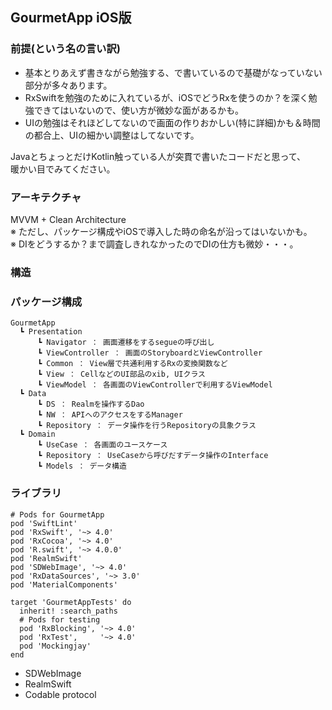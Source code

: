 ## GourmetApp iOS版
### 前提(という名の言い訳)
- 基本とりあえず書きながら勉強する、で書いているので基礎がなっていない部分が多々あります。
- RxSwiftを勉強のために入れているが、iOSでどうRxを使うのか？を深く勉強できてはいないので、使い方が微妙な面があるかも。
- UIの勉強はそれほどしてないので画面の作りおかしい(特に詳細)かも＆時間の都合上、UIの細かい調整はしてないです。

JavaとちょっとだけKotlin触っている人が突貫で書いたコードだと思って、  
暖かい目でみてください。

### アーキテクチャ
MVVM + Clean Architecture  
※ ただし、パッケージ構成やiOSで導入した時の命名が沿ってはいないかも。  
※ DIをどうするか？まで調査しきれなかったのでDIの仕方も微妙・・・。

### 構造


### パッケージ構成
```
GourmetApp
  ┗ Presentation
      ┗ Navigator ： 画面遷移をするsegueの呼び出し
      ┗ ViewController ： 画面のStoryboardとViewController
      ┗ Common ： View層で共通利用するRxの変換関数など
      ┗ View ： CellなどのUI部品のxib, UIクラス
      ┗ ViewModel ： 各画面のViewControllerで利用するViewModel
  ┗ Data
      ┗ DS ： Realmを操作するDao
      ┗ NW ： APIへのアクセスをするManager
      ┗ Repository ： データ操作を行うRepositoryの具象クラス
  ┗ Domain
      ┗ UseCase ： 各画面のユースケース
      ┗ Repository ： UseCaseから呼びだすデータ操作のInterface
      ┗ Models ： データ構造
```

### ライブラリ
```
# Pods for GourmetApp
pod 'SwiftLint'
pod 'RxSwift', '~> 4.0'
pod 'RxCocoa', '~> 4.0'
pod 'R.swift', '~> 4.0.0'
pod 'RealmSwift'
pod 'SDWebImage', '~> 4.0'
pod 'RxDataSources', '~> 3.0'
pod 'MaterialComponents'

target 'GourmetAppTests' do
  inherit! :search_paths
  # Pods for testing
  pod 'RxBlocking', '~> 4.0'
  pod 'RxTest',     '~> 4.0'
  pod 'Mockingjay'
end
```


- SDWebImage
- RealmSwift
- Codable protocol
